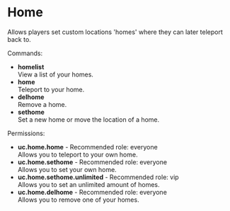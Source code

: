 Home
====
Allows players set custom locations 'homes' where they can later teleport back to.

Commands: <br>
* **homelist**<br>View a list of your homes.
* **home**<br>Teleport to your home.
* **delhome**<br>Remove a home.
* **sethome**<br>Set a new home or move the location of a home.

Permissions: <br>
* **uc.home.home** - Recommended role: everyone<br>Allows you to teleport to your own home.
* **uc.home.sethome** - Recommended role: everyone<br>Allows you to set your own home.
* **uc.home.sethome.unlimited** - Recommended role: vip<br>Allows you to set an unlimited amount of homes.
* **uc.home.delhome** - Recommended role: everyone<br>Allows you to remove one of your homes.

